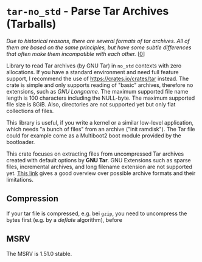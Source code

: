 # `tar-no_std` - Parse Tar Archives (Tarballs)

_Due to historical reasons, there are several formats of tar archives. All of them are based on the same principles,
but have some subtle differences that often make them incompatible with each other._ [[0]]

Library to read Tar archives (by GNU Tar) in `no_std` contexts with zero allocations. If you have a standard
environment and need full feature support, I recommend the use of <https://crates.io/crates/tar> instead.
The crate is simple and only supports reading of "basic" archives, therefore no extensions, such
as *GNU Longname*. The maximum supported file name length is 100 characters including the NULL-byte.
The maximum supported file size is 8GiB. Also, directories are not supported yet but only flat
collections of files.

This library is useful, if you write a kernel or a similar low-level application, which needs
"a bunch of files" from an archive ("init ramdisk"). The Tar file could for example come
as a Multiboot2 boot module provided by the bootloader.

This crate focuses on extracting files from uncompressed Tar archives created with default options by **GNU Tar**.
GNU Extensions such as sparse files, incremental archives, and long filename extension are not supported yet.
[This link](https://www.gnu.org/software/tar/manual/html_section/Formats.html) gives a good overview over possible
archive formats and their limitations.



## Compression
If your tar file is compressed, e.g. bei `gzip`, you need to uncompress the bytes first (e.g. by a *deflate* algorithm),
before

## MSRV
The MSRV is 1.51.0 stable.


[0]: https://www.gnu.org/software/tar/manual/html_section/Formats.html
